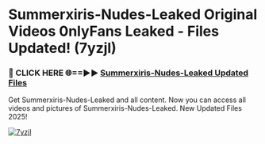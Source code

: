 # Summerxiris-Nudes-Leaked Original Videos 0nlyFans Leaked - Files Updated! (7yzjl)

<h3>🔴 CLICK HERE 🌐==►► <a href="https://tinyurl.com/4mcuefdz" rel="nofollow">Summerxiris-Nudes-Leaked Updated Files</a></h3>

Get Summerxiris-Nudes-Leaked and all content. Now you can access all videos and pictures of Summerxiris-Nudes-Leaked. New Updated Files 2025!

[![7yzjl](https://i.imgur.com/StAQSOY.gif)](https://tinyurl.com/4mcuefdz)

